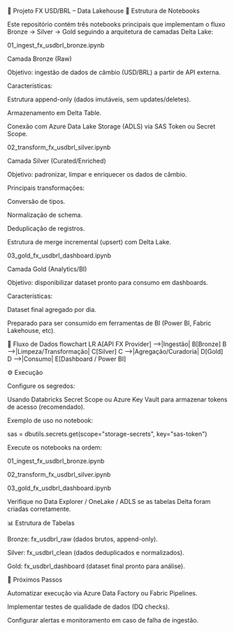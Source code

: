 📘 Projeto FX USD/BRL – Data Lakehouse
📂 Estrutura de Notebooks

Este repositório contém três notebooks principais que implementam o fluxo Bronze → Silver → Gold seguindo a arquitetura de camadas Delta Lake:

01_ingest_fx_usdbrl_bronze.ipynb

Camada Bronze (Raw)

Objetivo: ingestão de dados de câmbio (USD/BRL) a partir de API externa.

Características:

Estrutura append-only (dados imutáveis, sem updates/deletes).

Armazenamento em Delta Table.

Conexão com Azure Data Lake Storage (ADLS) via SAS Token ou Secret Scope.

02_transform_fx_usdbrl_silver.ipynb

Camada Silver (Curated/Enriched)

Objetivo: padronizar, limpar e enriquecer os dados de câmbio.

Principais transformações:

Conversão de tipos.

Normalização de schema.

Deduplicação de registros.

Estrutura de merge incremental (upsert) com Delta Lake.

03_gold_fx_usdbrl_dashboard.ipynb

Camada Gold (Analytics/BI)

Objetivo: disponibilizar dataset pronto para consumo em dashboards.

Características:

Dataset final agregado por dia.

Preparado para ser consumido em ferramentas de BI (Power BI, Fabric Lakehouse, etc).

🔄 Fluxo de Dados
flowchart LR
    A[API FX Provider] -->|Ingestão| B[Bronze]
    B -->|Limpeza/Transformação| C[Silver]
    C -->|Agregação/Curadoria| D[Gold]
    D -->|Consumo| E[Dashboard / Power BI]

⚙️ Execução

Configure os segredos:

Usando Databricks Secret Scope ou Azure Key Vault para armazenar tokens de acesso (recomendado).

Exemplo de uso no notebook:

sas = dbutils.secrets.get(scope="storage-secrets", key="sas-token")


Execute os notebooks na ordem:

01_ingest_fx_usdbrl_bronze.ipynb

02_transform_fx_usdbrl_silver.ipynb

03_gold_fx_usdbrl_dashboard.ipynb

Verifique no Data Explorer / OneLake / ADLS se as tabelas Delta foram criadas corretamente.

📊 Estrutura de Tabelas

Bronze: fx_usdbrl_raw (dados brutos, append-only).

Silver: fx_usdbrl_clean (dados deduplicados e normalizados).

Gold: fx_usdbrl_dashboard (dataset final pronto para análise).

🚀 Próximos Passos

Automatizar execução via Azure Data Factory ou Fabric Pipelines.

Implementar testes de qualidade de dados (DQ checks).

Configurar alertas e monitoramento em caso de falha de ingestão.
